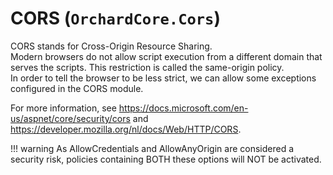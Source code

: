# CORS (`OrchardCore.Cors`)

CORS stands for Cross-Origin Resource Sharing.  
Modern browsers do not allow script execution from a different domain that serves the scripts.
This restriction is called the same-origin policy.  
In order to tell the browser to be less strict, we can allow some exceptions configured in the CORS module.

For more information, see https://docs.microsoft.com/en-us/aspnet/core/security/cors and https://developer.mozilla.org/nl/docs/Web/HTTP/CORS.

!!! warning
    As AllowCredentials and AllowAnyOrigin are considered a security risk, policies containing BOTH these options will NOT be activated.
